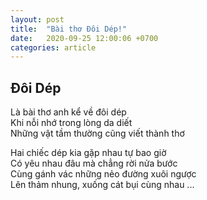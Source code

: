 ```yaml
---
layout: post
title:  "Bài thơ Đôi Dép!"
date:   2020-09-25 12:00:06 +0700
categories: article
---
```


<h2>Đôi Dép</h2>

<p>Là bài thơ anh kể về đôi dép <br>
Khi nỗi nhớ trong lòng da diết <br>
Những vật tầm thường cũng viết thành thơ</p>

<p>Hai chiếc dép kia gặp nhau tự bao giờ <br>
Có yêu nhau đâu mà chẳng rời nửa bước <br>
Cùng gánh vác những nẻo đường xuôi ngược <br>
Lên thảm nhung, xuống cát bụi cùng nhau ... </p>